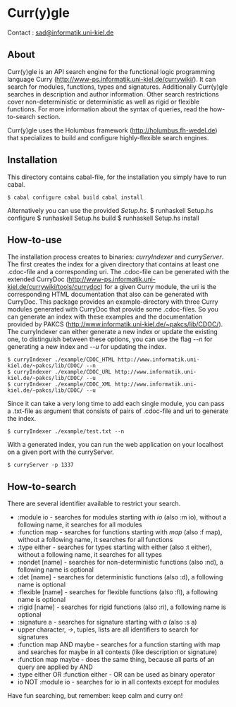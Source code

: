 Curr(y)gle
===========

Contact : sad@informatik.uni-kiel.de

About
------

Curr(y)gle is an API search engine for the functional logic
programming language Curry
(http://www-ps.informatik.uni-kiel.de/currywiki/).  It can search for
modules, functions, types and signatures. Additionally Curr(y)gle
searches in description and author information.  Other search
restrictions cover non-deterministic or deterministic as well as rigid
or flexible functions.  For more information about the syntax of
queries, read the how-to-search section.

Curr(y)gle uses the Holumbus framework (http://holumbus.fh-wedel.de)
that specializes to build and configure highly-flexible search
engines.


Installation
-------------

This directory contains cabal-file, for the installation you simply
have to run cabal.

    $ cabal configure cabal build cabal install

Alternatively you can use the provided *Setup.hs*.
    $ runhaskell Setup.hs configure
    $ runhaskell Setup.hs build
    $ runhaskell Setup.hs install


How-to-use
-----------

The installation process creates to binaries: *curryIndexer* and
*curryServer*.  The first creates the index for a given directory that
contains at least one .cdoc-file and a corresponding uri. The
.cdoc-file can be generated with the extended CurryDoc
(http://www-ps.informatik.uni-kiel.de/currywiki/tools/currydoc) for a
given Curry module, the uri is the corresponding HTML documentation
that also can be generated with CurryDoc.  This package provides an
example-directory with three Curry modules generated with CurryDoc
that provide some .cdoc-files. So you can generate an index with these
examples and the documentation provided by PAKCS
(http://www.informatik.uni-kiel.de/~pakcs/lib/CDOC/).  The
curryIndexer can either generate a new index or update the existing
one, to distinguish between these options, you can use the flag *--n*
for generating a new index and *--u* for updating the index.

    $ curryIndexer ./example/CDOC_HTML http://www.informatik.uni-kiel.de/~pakcs/lib/CDOC/ --n
    $ curryIndexer ./example/CDOC_URL http://www.informatik.uni-kiel.de/~pakcs/lib/CDOC/ --u
    $ curryIndexer ./example/CDOC_XML http://www.informatik.uni-kiel.de/~pakcs/lib/CDOC/ --u

Since it can take a very long time to add each single module, you can
pass a .txt-file as argument that consists of pairs of .cdoc-file and
uri to generate the index.

    $ curryIndexer ./example/test.txt --n

With a generated index, you can run the web application on your
localhost on a given port with the curryServer.

    $ curryServer -p 1337


How-to-search
--------------

There are several identifier available to
restrict your search.

* :module io - searches for modules starting with _io_ (also :m io), without a following name, it searches for all modules
* :function map - searches for functions starting with _map_ (also :f map), without a following name, it searches for all functions
* :type either - searches for types starting with either (also :t either), without a following name, it searches for all types
* :nondet [name] - searches for non-deterministic functions (also :nd), a following name is optional
* :det [name] - searches for deterministic functions (also :d), a following name is optional
* :flexible [name] - searches for flexible functions (also :fl), a following name is optional
* :rigid [name] - searches for rigid functions (also :ri), a following name is optional
* :signature a - searches for signature starting with _a_ (also :s a)
* upper character, _->_, tuples, lists are all identifiers to search for signatures
* :function map AND maybe - searches for a function starting with map and searches for maybe in all contexts (like description or signature)
* :function map maybe - does the same thing, because all parts of an query are applied by AND
* :type either OR :function either - OR can be used as binary operator
* io NOT :module io - searches for io in all contexts except for modules


Have fun searching, but remember: keep calm and curry on!